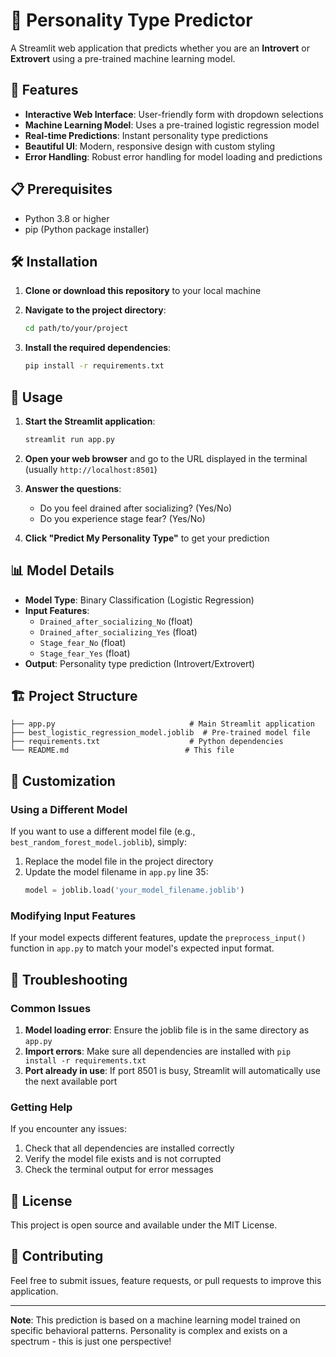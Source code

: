 # 🧠 Personality Type Predictor

A Streamlit web application that predicts whether you are an **Introvert** or **Extrovert** using a pre-trained machine learning model.

## 🚀 Features

- **Interactive Web Interface**: User-friendly form with dropdown selections
- **Machine Learning Model**: Uses a pre-trained logistic regression model
- **Real-time Predictions**: Instant personality type predictions
- **Beautiful UI**: Modern, responsive design with custom styling
- **Error Handling**: Robust error handling for model loading and predictions

## 📋 Prerequisites

- Python 3.8 or higher
- pip (Python package installer)

## 🛠️ Installation

1. **Clone or download this repository** to your local machine

2. **Navigate to the project directory**:
   ```bash
   cd path/to/your/project
   ```

3. **Install the required dependencies**:
   ```bash
   pip install -r requirements.txt
   ```

## 🎯 Usage

1. **Start the Streamlit application**:
   ```bash
   streamlit run app.py
   ```

2. **Open your web browser** and go to the URL displayed in the terminal (usually `http://localhost:8501`)

3. **Answer the questions**:
   - Do you feel drained after socializing? (Yes/No)
   - Do you experience stage fear? (Yes/No)

4. **Click "Predict My Personality Type"** to get your prediction

## 📊 Model Details

- **Model Type**: Binary Classification (Logistic Regression)
- **Input Features**: 
  - `Drained_after_socializing_No` (float)
  - `Drained_after_socializing_Yes` (float)
  - `Stage_fear_No` (float)
  - `Stage_fear_Yes` (float)
- **Output**: Personality type prediction (Introvert/Extrovert)

## 🏗️ Project Structure

```
├── app.py                              # Main Streamlit application
├── best_logistic_regression_model.joblib  # Pre-trained model file
├── requirements.txt                    # Python dependencies
└── README.md                          # This file
```

## 🔧 Customization

### Using a Different Model

If you want to use a different model file (e.g., `best_random_forest_model.joblib`), simply:

1. Replace the model file in the project directory
2. Update the model filename in `app.py` line 35:
   ```python
   model = joblib.load('your_model_filename.joblib')
   ```

### Modifying Input Features

If your model expects different features, update the `preprocess_input()` function in `app.py` to match your model's expected input format.

## 🐛 Troubleshooting

### Common Issues

1. **Model loading error**: Ensure the joblib file is in the same directory as `app.py`
2. **Import errors**: Make sure all dependencies are installed with `pip install -r requirements.txt`
3. **Port already in use**: If port 8501 is busy, Streamlit will automatically use the next available port

### Getting Help

If you encounter any issues:
1. Check that all dependencies are installed correctly
2. Verify the model file exists and is not corrupted
3. Check the terminal output for error messages

## 📝 License

This project is open source and available under the MIT License.

## 🤝 Contributing

Feel free to submit issues, feature requests, or pull requests to improve this application.

---

**Note**: This prediction is based on a machine learning model trained on specific behavioral patterns. Personality is complex and exists on a spectrum - this is just one perspective! 